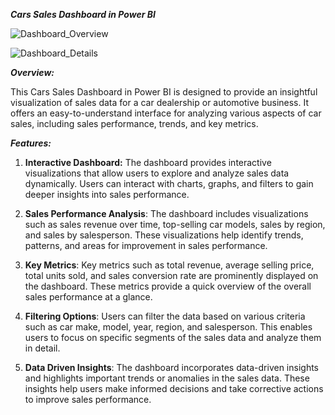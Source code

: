 ***Cars Sales Dashboard in Power BI***

![Dashboard_Overview](https://github.com/darshana-mis/Power_BI_Car_Sales/assets/113302899/b0a4f46b-3571-46b8-870a-e88a6b23bd06)

![Dashboard_Details](https://github.com/darshana-mis/Power_BI_Car_Sales_Dashboard/assets/113302899/7b74f987-13ba-458d-915e-27456535752b)

***Overview:***

This Cars Sales Dashboard in Power BI is designed to provide an insightful visualization of sales data for a car dealership or automotive business. It offers an easy-to-understand interface for analyzing various aspects of car sales, including sales performance, trends, and key metrics.

***Features:***

1. **Interactive Dashboard:** The dashboard provides interactive visualizations that allow users to explore and analyze sales data dynamically. Users can interact with charts, graphs, and filters to gain deeper insights into sales performance.

2. **Sales Performance Analysis**: The dashboard includes visualizations such as sales revenue over time, top-selling car models, sales by region, and sales by salesperson. These visualizations help identify trends, patterns, and areas for improvement in sales performance.

3. **Key Metrics**: Key metrics such as total revenue, average selling price, total units sold, and sales conversion rate are prominently displayed on the dashboard. These metrics provide a quick overview of the overall sales performance at a glance.

4. **Filtering Options**: Users can filter the data based on various criteria such as car make, model, year, region, and salesperson. This enables users to focus on specific segments of the sales data and analyze them in detail.

5. **Data Driven Insights**: The dashboard incorporates data-driven insights and highlights important trends or anomalies in the sales data. These insights help users make informed decisions and take corrective actions to improve sales performance.
